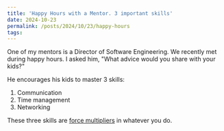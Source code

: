 ```yaml
---
title: 'Happy Hours with a Mentor. 3 important skills'
date: 2024-10-23
permalink: /posts/2024/10/23/happy-hours
tags:
---
```

One of my mentors is a Director of Software Engineering. We recently met during happy hours. I asked him, "What advice would you share with your kids?"

He encourages his kids to master 3 skills:

1. Communication 
2. Time management
3. Networking

These three skills are [force multipliers](https://ethanhn.com/posts/2024/10/23/synergy/) in whatever you do. 
